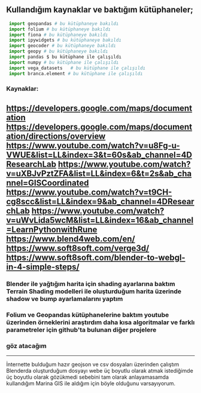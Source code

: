 ## Kullandığım kaynaklar ve baktığım kütüphaneler;

```python
 import geopandas # bu kütüphaneye bakıldı
 import folium # bu kütüphaneye bakıldı
 import fiona # bu kütüphaneye bakıldı
 import ipywidgets # bu kütüphaneye bakıldı
 import geocoder # bu kütüphaneye bakıldı
 import geopy # bu kütüphaneye bakıldı
 import pandas $ bu kütüphane ile çalışıldı
 import numpy # bu kütüphane ile çalışıldı
 import vega_datasets   # bu kütüphane ile çalışıldı
 import branca.element # bu kütüphane ile çalışıldı
```
### Kaynaklar: 
https://developers.google.com/maps/documentation
https://developers.google.com/maps/documentation/directions/overview
https://www.youtube.com/watch?v=u8Fg-u-VWUE&list=LL&index=3&t=60s&ab_channel=4DResearchLab
https://www.youtube.com/watch?v=uXBJvPztZFA&list=LL&index=6&t=2s&ab_channel=GISCoordinated
https://www.youtube.com/watch?v=t9CH-cg8scc&list=LL&index=9&ab_channel=4DResearchLab
https://www.youtube.com/watch?v=uWvLida5wcM&list=LL&index=16&ab_channel=LearnPythonwithRune
https://www.blend4web.com/en/
https://www.soft8soft.com/verge3d/
https://www.soft8soft.com/blender-to-webgl-in-4-simple-steps/
-----------------------------------------------------------------
### Blender ile yağtığım harita için shading ayarlarına baktım Terrain Shading modelleri ile oluşturduğum harita üzerinde shadow ve bump ayarlamalarını yaptım
### Folium ve Geopandas kütüphanelerine baktım youtube üzerinden örneklerini araştırdım daha kısa algoritmalar ve farklı parametreler için github'ta bulunan diğer projelere 
### göz atacağım
-----------------------------------------------------------------


İnternette bulduğum hazır geojson ve csv dosyaları üzerinden çalıştım 
Blenderda oluşturduğum dosyayı webe üç boyutlu olarak atmak istediğimde üç boyutlu olarak gözükmedi 
sebebini tam olarak anlayamasamda kullandığım Marina GIS ile aldığım için böyle olduğunu varsayıyorum.
